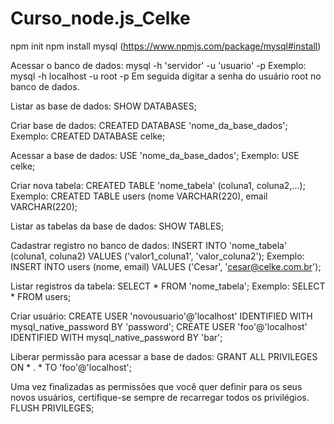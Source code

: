 # Curso_node.js_Celke

npm init
npm install mysql (https://www.npmjs.com/package/mysql#install)

Acessar o banco de dados:
mysql -h 'servidor' -u 'usuario' -p
Exemplo: mysql -h localhost -u root -p
Em seguida digitar a senha do usuário root no banco de dados.

Listar as base de dados:
SHOW DATABASES;

Criar base de dados:
CREATED DATABASE 'nome_da_base_dados';
Exemplo: CREATED DATABASE celke;

Acessar a base de dados:
USE 'nome_da_base_dados';
Exemplo: USE celke;

Criar nova tabela:
CREATED TABLE 'nome_tabela' (coluna1, coluna2,...);
Exemplo: CREATED TABLE users (nome VARCHAR(220), email VARCHAR(220);

Listar as tabelas da base de dados:
SHOW TABLES;

Cadastrar registro no banco de dados:
INSERT INTO 'nome_tabela' (coluna1, coluna2) VALUES ('valor1_coluna1', 'valor_coluna2');
Exemplo: INSERT INTO users (nome, email) VALUES ('Cesar', 'cesar@celke.com.br');

Listar registros da tabela:
SELECT * FROM 'nome_tabela';
Exemplo: SELECT * FROM users;

Criar usuário: 
CREATE USER 'novousuario'@'localhost' IDENTIFIED WITH mysql_native_password BY 'password';
CREATE USER 'foo'@'localhost' IDENTIFIED WITH mysql_native_password BY 'bar';

Liberar permissão para acessar a base de dados:
GRANT ALL PRIVILEGES ON * . * TO 'foo'@'localhost';

Uma vez finalizadas as permissões que você quer definir para os seus novos usuários, certifique-se sempre de recarregar todos os privilégios.
FLUSH PRIVILEGES;
